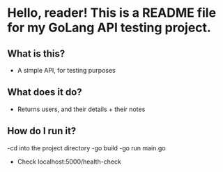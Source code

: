 # Hello, reader! This is a README file for my GoLang API testing project.

## What is this?
- A simple API, for testing purposes

## What does it do?
- Returns users, and their details + their notes

## How do I run it?
-cd into the project directory
-go build
-go run main.go
- Check localhost:5000/health-check
